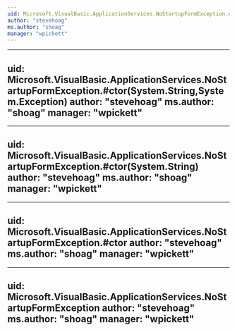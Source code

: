 ```yaml
---
uid: Microsoft.VisualBasic.ApplicationServices.NoStartupFormException.#ctor(System.Runtime.Serialization.SerializationInfo,System.Runtime.Serialization.StreamingContext)
author: "stevehoag"
ms.author: "shoag"
manager: "wpickett"
---
```


---
uid: Microsoft.VisualBasic.ApplicationServices.NoStartupFormException.#ctor(System.String,System.Exception)
author: "stevehoag"
ms.author: "shoag"
manager: "wpickett"
---

---
uid: Microsoft.VisualBasic.ApplicationServices.NoStartupFormException.#ctor(System.String)
author: "stevehoag"
ms.author: "shoag"
manager: "wpickett"
---

---
uid: Microsoft.VisualBasic.ApplicationServices.NoStartupFormException.#ctor
author: "stevehoag"
ms.author: "shoag"
manager: "wpickett"
---

---
uid: Microsoft.VisualBasic.ApplicationServices.NoStartupFormException
author: "stevehoag"
ms.author: "shoag"
manager: "wpickett"
---
